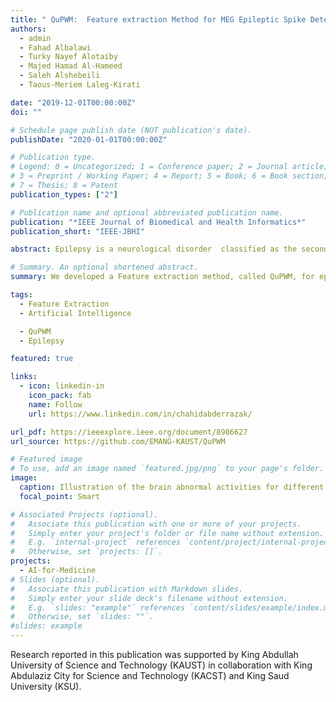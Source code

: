 ```yaml
---
title: " QuPWM:  Feature extraction Method for MEG Epileptic Spike Detection"
authors:
  - admin
  - Fahad Albalawi
  - Turky Nayef Alotaiby
  - Majed Hamad Al-Hameed
  - Saleh Alshebeili
  - Taous-Meriem Laleg-Kirati

date: "2019-12-01T00:00:00Z"
doi: ""

# Schedule page publish date (NOT publication's date).
publishDate: "2020-01-01T00:00:00Z"

# Publication type.
# Legend: 0 = Uncategorized; 1 = Conference paper; 2 = Journal article;
# 3 = Preprint / Working Paper; 4 = Report; 5 = Book; 6 = Book section;
# 7 = Thesis; 8 = Patent
publication_types: ["2"]

# Publication name and optional abbreviated publication name.
publication: "*IEEE Journal of Biomedical and Health Informatics*"
publication_short: "IEEE-JBHI"

abstract: Epilepsy is a neurological disorder  classified as the second most serious neurological disease known to humanity, after stroke. Localization of epileptogenic zone is an important step for  epileptic patient treatment, which starts with epileptic spike detection. The common practice for spike detection of brain signals  is via visual scanning of the recordings, which is a subjective and a very time-consuming task. Motivated by that, this paper focuses on using machine learning for  automatic detection of epileptic spikes in magnetoencephalography (MEG) signals. First, we used the Position Weight Matrix (PWM) method  combined with a uniform quantizer  to generate useful features. Second, the extracted features are classified using  a Support Vector Machine (SVM) for the purpose of epileptic spikes detection. The proposed technique shows great potential in improving the spike detection accuracy and reducing the feature vector size. Specifically, the proposed technique achieved average accuracy  up to  98\% in  using  5-folds cross-validation applied to a balanced dataset of 3104 samples. These  samples are  extracted from 16 subjects where eight are  healthy and eight are epileptic subjects using a sliding frame of size of 100 samples-points with a step-size of 2 sample-points.

# Summary. An optional shortened abstract.
summary: We developed a Feature extraction method, called QuPWM, for epileptic spikes detection in MEG signals.  This method is based on combining the position weight matrix (PWM) method with digital quantization.

tags:
  - Feature Extraction
  - Artificial Intelligence

  - QuPWM
  - Epilepsy

featured: true

links:
  - icon: linkedin-in
    icon_pack: fab
    name: Follow
    url: https://www.linkedin.com/in/chahidabderrazak/

url_pdf: https://ieeexplore.ieee.org/document/8986627
url_source: https://github.com/EMANG-KAUST/QuPWM

# Featured image
# To use, add an image named `featured.jpg/png` to your page's folder.
image:
  caption: Illustration of the brain abnormal activities for different types of epileptic seizure
  focal_point: Smart

# Associated Projects (optional).
#   Associate this publication with one or more of your projects.
#   Simply enter your project's folder or file name without extension.
#   E.g. `internal-project` references `content/project/internal-project/index.md`.
#   Otherwise, set `projects: []`.
projects:
  - AI-for-Medicine
# Slides (optional).
#   Associate this publication with Markdown slides.
#   Simply enter your slide deck's filename without extension.
#   E.g. `slides: "example"` references `content/slides/example/index.md`.
#   Otherwise, set `slides: ""`.
#slides: example
---
```


Research reported in this publication was supported by King Abdullah University of Science and Technology (KAUST) in collaboration with King Abdulaziz City for Science and Technology (KACST) and King Saud University (KSU).
